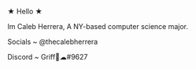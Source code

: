 ★ Hello ★

Im Caleb Herrera, A NY-based computer science major.

Socials ~ @thecalebherrera

Discord ~ Griff🦋☁#9627
